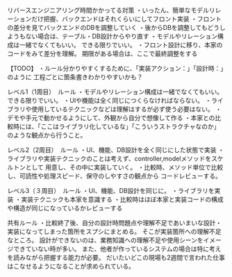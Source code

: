 リバースエンジニアリング時間かかってる対策
・いったん、簡単なモデルリレーションだけ把握、バックエンドはそれくらいにしてフロント実装
・フロントの差分を見てバックエンドのDBを調整していく
・後からDBを調整してもどうしようもない場合は、テーブル・DB設計からやり直す
・モデルやリレーション構成は一緒でなくてもいい。
できる限りでいい。
・フロント設計に移り、本家のコードをみて差分を理解。
期限がある場合は、ここで最終調整をする

【TODO】
・ルール分かりやすくするために、「実装アクション：」「設計時：」のように
工程ごとに箇条書きわかりやすいかも？

レベル1（1周目）　ルール
・モデルやリレーション構成は一緒でなくてもいい。
できる限りでいい。
・UIや機能は全く同じにつくらなければならない。
・ライブラリや使用しているテクニックなどは理解はするが必ず使う必要はない。
・デモや手元で動かせるようにして、外観から自分で想像して作る
・本家との比較時には、「ここはライブラリ化しているな」「こういうストラクチャなのか」
のような観点から行うこと。

レベル2（2周目）　ルール
・UI、機能、DB設計を全く同じにした状態で実装
・ライブラリや実装テクニックのことは考えず、controller,modelメソッドをスケルトンとして
用意し、その中に実装していく。
・比較時、メソッド単位で比較し、可読性や処理スピード、保守のしやすさの観点から
コードレビューする。

レベル3（３周目）　ルール
・UI、機能、DB設計を同じに。
・ライブラリを実装
・実装テクニックも本家を意識する
・比較時はほぼ本家と実装コードの構成や構造が同じになっているかレビューする

共有ルール
・比較終了後、自分の設計時問題点や理解不足であいまいな設計・実装になってしまった箇所をスプシにまとめる。
そこが実装箇所への理解不足なところ。
設計ができないのは、業務知識への理解不足や使用シーンをイメージできていない時が多い。
また、他者が作っているシステムの場合は特に考えを読みながら把握する能力が必要。
だいたいどこの現場も2週間で言われた仕事はこなせるようになることが求められている。
